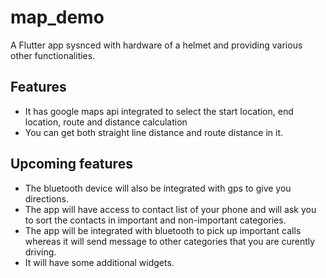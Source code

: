 # map_demo

A Flutter app sysnced with hardware of a helmet and providing various other functionalities.

## Features

- It has google maps api integrated to select the start location, end location, route and distance calculation
- You can get both straight line distance and route distance in it.

## Upcoming features

- The bluetooth device will also be integrated with gps to give you directions.
- The app will have access to contact list of your phone and will ask you to sort the contacts in important and non-important categories.
- The app will be integrated with bluetooth to pick up important calls whereas it will send message to other categories that you are curently driving.
- It will have some additional widgets.
